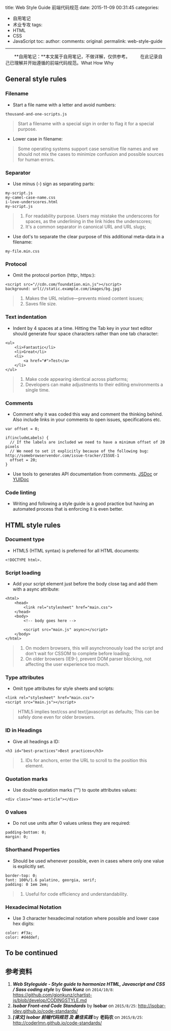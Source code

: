 title: Web Style Guide 前端代码规范
date: 2015-11-09 00:31:45
categories:
- 自用笔记
- 术业专攻
tags:
- HTML
- CSS
- JavaScript
toc:
author:
comments:
original:
permalink: web-style-guide
---

　　**自用笔记：**本文属于自用笔记，不做详解，仅供参考。
　　在此记录自己已理解并开始遵循的前端代码规范。What How Why

<!-- more -->

## General style rules

### Filename
- Start a file name with a letter and avoid numbers:
```
thousand-and-one-scripts.js
```
> Start a filename with a special sign in order to flag it for a special purpose.

- Lower case in filename:

> Some operating systems support case sensitive file names and we should not mix the cases to minimize confusion and possible sources for human errors.

### Separator
- Use minus (-) sign as separating parts:
```
my-script.js
my-camel-case-name.css
i-love-underscores.html
my-script.js
```
> 1. For readability purpose. Users may mistake the underscores for spaces, as the underlining in the link hides the underscores;
> 1. It's a common separator in canonical URL and URL slugs;

- Use dot's to separate the clear purpose of this additional meta-data in a filename:

```
my-file.min.css
```

### Protocol
- Omit the protocol portion (http:, https:):

```
<script src="//cdn.com/foundation.min.js"></script>
background: url(//static.example.com/images/bg.jpg)
```

> 1. Makes the URL relative—prevents mixed content issues;
> 1. Saves file size.

### Text indentation
- Indent by 4 spaces at a time. Hitting the Tab key in your text editor should generate four space characters rather than one tab character:

```
<ul>
    <li>Fantastic</li>
    <li>Great</li>
    <li>
        <a href="#">Test</a>
    </li>
</ul>
```

> 1. Make code appearing identical across platforms;
> 1. Developers can make adjustments to their editing environments a single time.

### Comments
- Comment why it was coded this way and comment the thinking behind. Also include links in your comments to open issues, specifications etc.

```
var offset = 0;

if(includeLabels) {
  // If the labels are included we need to have a minimum offset of 20 pixels
  // We need to set it explicitly because of the following bug: http://somebrowservendor.com/issue-tracker/ISSUE-1
  offset = 20;
}
```

- Use tools to generates API documentation from comments. [JSDoc](http://usejsdoc.org/) or [YUIDoc](http://yui.github.io/yuidoc/)

### Code linting
-  Writing and following a style guide is a good practice but having an automated process that is enforcing it is even better. 


## HTML style rules

### Document type
- HTML5 (HTML syntax) is preferred for all HTML documents:

```
<!DOCTYPE html>.
```

### Script loading
- Add your script element just before the body close tag and add them with a async attribute:

```
<html>
    <head>
        <link rel="stylesheet" href="main.css">
    </head>
    <body>
        <!-- body goes here -->

        <script src="main.js" async></script>
    </body>
</html>
```

> 1. On modern browsers, this will asynchronously load the script and don't wait for CSSOM to complete before loading;
> 1. On older browsers (IE9-), prevent DOM parser blocking, not affecting the user experience too much.


### Type attributes
- Omit type attributes for style sheets and scripts:

```
<link rel="stylesheet" href="main.css">
<script src="main.js"></script>
```

> HTML5 implies text/css and text/javascript as defaults;
> This can be safely done even for older browsers.

### ID in Headings
- Give all headings a ID:

```
<h3 id="best-practices">Best practices</h3>
```

> 1. IDs for anchors, enter the URL to scroll to the position this element.

### Quotation marks

- Use double quotation marks ("") to quote attributes values:

```
<div class="news-article"></div>
```

### 0 values
- Do not use units after 0 values unless they are required:

```
padding-bottom: 0;
margin: 0;
```

### Shorthand Properties
- Should be used whenever possible, even in cases where only one value is explicitly set.

```
border-top: 0;
font: 100%/1.6 palatino, georgia, serif;
padding: 0 1em 2em;
```

> 1. Useful for code efficiency and understandability.

### Hexadecimal Notation
- Use 3 character hexadecimal notation where possible and lower case hex digits:

```
color: #f3a;
color: #d4ddef;
```

## To be continued

## 参考资料
1. ***Web Styleguide - Style guide to harmonize HTML, Javascript and CSS / Sass coding style*** by **Gion Kunz** on <code>2014/10/8</code>: <https://github.com/gionkunz/chartist-js/blob/develop/CODINGSTYLE.md>
1. ***Isobar Front-end Code Standards*** by **Isobar** on <code>2015/8/25</code>: <http://isobar-idev.github.io/code-standards/>
1. ***[译文] Isobar 前端代码规范 及 最佳实践*** by **老码农** on <code>2015/8/25</code>: <http://coderlmn.github.io/code-standards/>